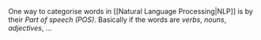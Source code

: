 One way to categorise words in [[Natural Language Processing|NLP]] is by their *Part of speech (POS)*. Basically if the words are *verbs*, *nouns*, *adjectives*, ...